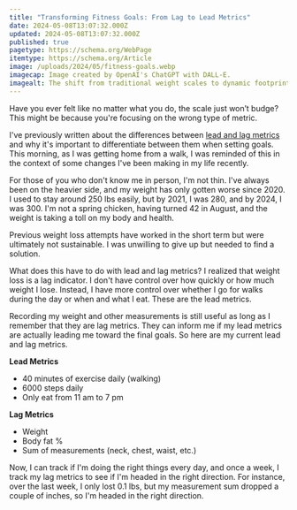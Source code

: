 ```yaml
---
title: "Transforming Fitness Goals: From Lag to Lead Metrics"
date: 2024-05-08T13:07:32.000Z
updated: 2024-05-08T13:07:32.000Z
published: true
pagetype: https://schema.org/WebPage
itemtype: https://schema.org/Article
image: /uploads/2024/05/fitness-goals.webp
imagecap: Image created by OpenAI's ChatGPT with DALL-E.
imagealt: The shift from traditional weight scales to dynamic footprints, capturing the essence of my transition from lag to lead metrics in fitness.
---
```


Have you ever felt like no matter what you do, the scale just won’t budge? This might be because you're focusing on the wrong type of metric.

I've previously written about the differences between [lead and lag metrics](/essays/lead-vs-lag-metrics/) and why it's important to differentiate between them when setting goals. This morning, as I was getting home from a walk, I was reminded of this in the context of some changes I've been making in my life recently.

For those of you who don't know me in person, I'm not thin. I've always been on the heavier side, and my weight has only gotten worse since 2020. I used to stay around 250 lbs easily, but by 2021, I was 280, and by 2024, I was 300. I'm not a spring chicken, having turned 42 in August, and the weight is taking a toll on my body and health.

Previous weight loss attempts have worked in the short term but were ultimately not sustainable. I was unwilling to give up but needed to find a solution.

What does this have to do with lead and lag metrics? I realized that weight loss is a lag indicator. I don't have control over how quickly or how much weight I lose. Instead, I have more control over whether I go for walks during the day or when and what I eat. These are the lead metrics.

Recording my weight and other measurements is still useful as long as I remember that they are lag metrics. They can inform me if my lead metrics are actually leading me toward the final goals. So here are my current lead and lag metrics.

**Lead Metrics**

- 40 minutes of exercise daily (walking)
- 6000 steps daily
- Only eat from 11 am to 7 pm

**Lag Metrics**

- Weight
- Body fat %
- Sum of measurements (neck, chest, waist, etc.)

Now, I can track if I'm doing the right things every day, and once a week, I track my lag metrics to see if I'm headed in the right direction. For instance, over the last week, I only lost 0.1 lbs, but my measurement sum dropped a couple of inches, so I'm headed in the right direction.
